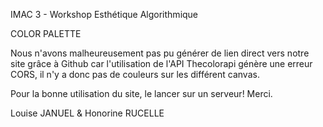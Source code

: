 IMAC 3 - Workshop Esthétique Algorithmique


COLOR PALETTE

Nous n'avons malheureusement pas pu générer de lien direct vers notre site grâce à Github car l'utilisation de l'API Thecolorapi génère une erreur CORS, il n'y a donc pas de couleurs sur les différent canvas. 

Pour la bonne utilisation du site, le lancer sur un serveur! Merci.




Louise JANUEL & Honorine RUCELLE
